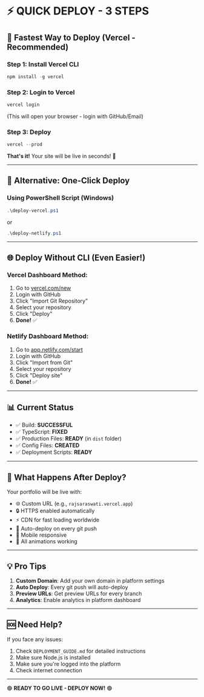 # ⚡ QUICK DEPLOY - 3 STEPS

## 🎯 Fastest Way to Deploy (Vercel - Recommended)

### Step 1: Install Vercel CLI
```powershell
npm install -g vercel
```

### Step 2: Login to Vercel
```powershell
vercel login
```
(This will open your browser - login with GitHub/Email)

### Step 3: Deploy
```powershell
vercel --prod
```

**That's it!** Your site will be live in seconds! 🎉

---

## 🚀 Alternative: One-Click Deploy

### Using PowerShell Script (Windows)
```powershell
.\deploy-vercel.ps1
```
or
```powershell
.\deploy-netlify.ps1
```

---

## 🌐 Deploy Without CLI (Even Easier!)

### Vercel Dashboard Method:
1. Go to [vercel.com/new](https://vercel.com/new)
2. Login with GitHub
3. Click "Import Git Repository"
4. Select your repository
5. Click "Deploy"
6. **Done!** ✅

### Netlify Dashboard Method:
1. Go to [app.netlify.com/start](https://app.netlify.com/start)
2. Login with GitHub
3. Click "Import from Git"
4. Select your repository
5. Click "Deploy site"
6. **Done!** ✅

---

## 📊 Current Status

- ✅ Build: **SUCCESSFUL**
- ✅ TypeScript: **FIXED**
- ✅ Production Files: **READY** (in `dist` folder)
- ✅ Config Files: **CREATED**
- ✅ Deployment Scripts: **READY**

---

## 🎯 What Happens After Deploy?

Your portfolio will be live with:
- 🌐 Custom URL (e.g., `rajsaraswati.vercel.app`)
- 🔒 HTTPS enabled automatically
- ⚡ CDN for fast loading worldwide
- 🔄 Auto-deploy on every git push
- 📱 Mobile responsive
- 🎨 All animations working

---

## 💡 Pro Tips

1. **Custom Domain**: Add your own domain in platform settings
2. **Auto Deploy**: Every git push will auto-deploy
3. **Preview URLs**: Get preview URLs for every branch
4. **Analytics**: Enable analytics in platform dashboard

---

## 🆘 Need Help?

If you face any issues:
1. Check `DEPLOYMENT_GUIDE.md` for detailed instructions
2. Make sure Node.js is installed
3. Make sure you're logged into the platform
4. Check internet connection

---

🟢 **READY TO GO LIVE - DEPLOY NOW!** 🟢